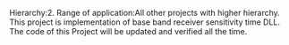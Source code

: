 Hierarchy:2. Range of application:All other projects with higher hierarchy. This project is implementation of base band receiver sensitivity time DLL. The code of this Project will be updated and verified all the time.